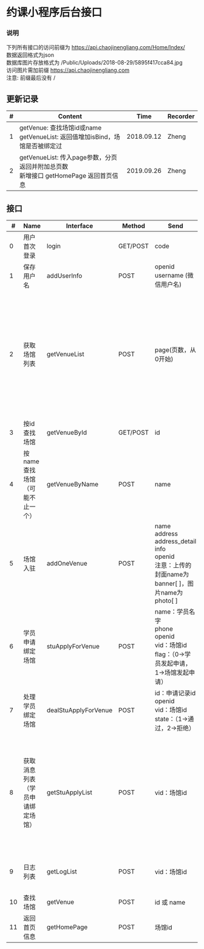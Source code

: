 ﻿# 约课小程序后台接口

### 说明
下列所有接口的访问前缀为 https://api.chaojinengliang.com/Home/Index/  
数据返回格式为json  
数据库图片存放格式为 /Public/Uploads/2018-08-29/5895f417cca84.jpg  
访问图片需加前缀 https://api.chaojinengliang.com  
注意: 前缀最后没有 /

## 更新记录

| # | Content | Time | Recorder|
|---| --- |  --- | --- |
| 1 | getVenue: 查找场馆id或name <br> getVenueList: 返回值增加isBind，场馆是否被绑定过 | 2018.09.12 | Zheng|
| 2 | getVenueList: 传入page参数，分页返回并附加总页数 <br> 新增接口 getHomePage 返回首页信息| 2019.09.26| Zheng|

## 接口

| # | Name | Interface | Method | Send | Return |  
|---| ---  | --- | --- | ---| --- |
| 0 | 用户首次登录 | login | GET/POST | code | openid <br> 0: 保存数据库失败|
| 1 | 保存用户名 | addUserInfo | POST | openid <br> username (微信用户名) | 1: 成功 <br> 0: 失败|
| 2 | 获取场馆列表  | getVenueList | POST | page(页数，从0开始) | 包含总页数nums, 每页10条<br>id (场馆id) <br> name (场馆名字) <br> address <br> address_detail <br> info (简介) <br> openid (创建者id) <br> isBind: 0->未被绑定过，1->相反 |
| 3 | 按id查找场馆  | getVenueById | GET/POST | id | 单条场馆信息 |
| 4 | 按name查找场馆 <br>（可能不止一个） | getVenueByName | POST | name | 场馆信息|
| 5 | 场馆入驻 | addOneVenue | POST  | name<br>address<br>address_detail<br>info<br>openid<br>注意：上传的封面name为banner[ ]，图片name为photo[ ] | id：返回场馆id <br> 0：失败|
| 6 | 学员申请绑定场馆 | stuApplyForVenue | POST | name：学员名字 <br> phone <br> openid <br> vid：场馆id <br> flag：（0->学员发起申请，1->场馆发起申请）| id：申请记录id <br> 0：失败 |
| 7 | 处理学员绑定场馆 | dealStuApplyForVenue | POST | id：申请记录id <br> openid <br> vid：场馆id <br> state：（1->通过，2->拒绝） | 1：成功 <br> 0：失败 |
| 8 | 获取消息列表<br>（学员申请绑定场馆）| getStuApplyList | POST | vid：场馆id | id<br> vid：场馆id <br> openid <br> state：(0->待处理，1->通过，2->拒绝) <br> flag：(0->学员发起申请，1->场馆发起申请) <br> date：日期 <br> time：时间 <br> event：事件内容 |
| 9 | 日志列表 | getLogList | POST | vid：场馆id | id <br> vid <br> date <br> time <br> event|
| 10| 查找场馆 | getVenue | POST | id 或 name | 场馆信息|
| 11 | 返回首页信息| getHomePage| POST | 场馆id | 场馆信息 包含封面和照片信息|
